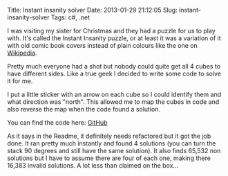 Title: Instant insanity solver
Date: 2013-01-29 21:12:05
Slug: instant-insanity-solver
Tags: c#, .net

I was visiting my sister for Christmas and they had a puzzle for us to play with. It's called the Instant Insanity puzzle, or at least it was a variation of it with old comic book covers instead of plain colours like the one on [Wikipedia](http://en.wikipedia.org/wiki/Instant_Insanity).

Pretty much everyone had a shot but nobody could quite get all 4 cubes to have different sides. Like a true geek I decided to write some code to solve it for me.

I put a little sticker with an arrow on each cube so I could identify them and what direction was "north". This allowed me to map the cubes in code and also reverse the map when the code found a solution.

You can find the code here: [GitHub](https://github.com/AndyA13/InstantInsanitySolver)

As it says in the Readme, it definitely needs refactored but it got the job done. It ran pretty much instantly and found 4 solutions (you can turn the stack 90 degrees and still have the same solution). It also finds 65,532 non solutions but I have to assume there are four of each one, making there 16,383 invalid solutions. A lot less than claimed on the box...
